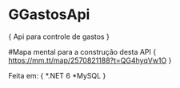 # GGastosApi
{
Api para controle de gastos
}

#Mapa mental para a construção desta API
{
https://mm.tt/map/2570821188?t=QG4hyqVw1O
}


Feita em:
{
*.NET 6
*MySQL
}

